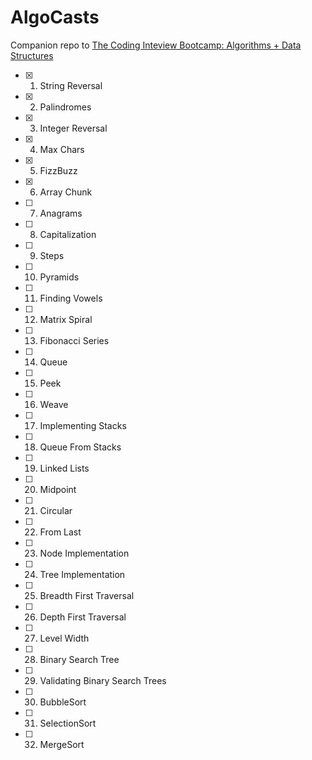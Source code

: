 # AlgoCasts

Companion repo to [The Coding Inteview Bootcamp: Algorithms + Data Structures](https://www.udemy.com/course/coding-interview-bootcamp-algorithms-and-data-structure/)

- [x] 1. String Reversal
- [x] 2. Palindromes
- [x] 3. Integer Reversal
- [x] 4. Max Chars
- [x] 5. FizzBuzz
- [x] 6. Array Chunk
- [ ] 7. Anagrams
- [ ] 8. Capitalization
- [ ] 9. Steps
- [ ] 10. Pyramids
- [ ] 11. Finding Vowels
- [ ] 12. Matrix Spiral
- [ ] 13. Fibonacci Series
- [ ] 14. Queue
- [ ] 15. Peek
- [ ] 16. Weave
- [ ] 17. Implementing Stacks
- [ ] 18. Queue From Stacks
- [ ] 19. Linked Lists
- [ ] 20. Midpoint
- [ ] 21. Circular
- [ ] 22. From Last
- [ ] 23. Node Implementation
- [ ] 24. Tree Implementation
- [ ] 25. Breadth First Traversal
- [ ] 26. Depth First Traversal
- [ ] 27. Level Width
- [ ] 28. Binary Search Tree
- [ ] 29. Validating Binary Search Trees
- [ ] 30. BubbleSort
- [ ] 31. SelectionSort
- [ ] 32. MergeSort
